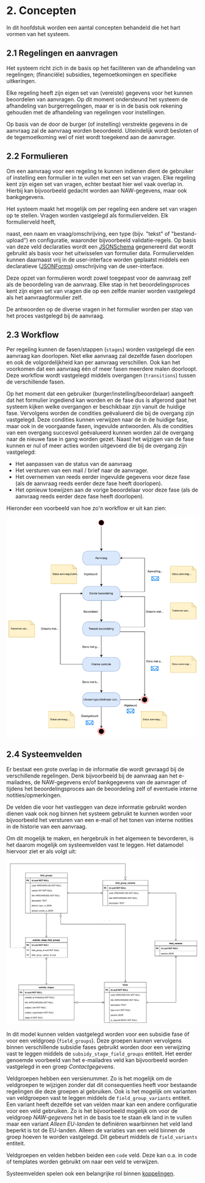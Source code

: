 # 2. Concepten

In dit hoofdstuk worden een aantal concepten behandeld die het hart vormen van het systeem.

## 2.1 Regelingen en aanvragen

Het systeem richt zich in de basis op het faciliteren van de afhandeling van regelingen; (financiële) subsidies,
tegemoetkomingen en specifieke uitkeringen.

Elke regeling heeft zijn eigen set van (vereiste) gegevens voor het
kunnen beoordelen van aanvragen. Op dit moment ondersteund het systeem de afhandeling van burgerregelingen, maar
er is in de basis ook rekening gehouden met de afhandeling van regelingen voor instellingen.

Op basis van de door de burger (of instelling) verstrekte gegevens in de aanvraag zal de aanvraag worden beoordeeld.
Uiteindelijk wordt besloten of de tegemoetkoming wel of niet wordt toegekend aan de aanvrager.

## 2.2 Formulieren

Om een aanvraag voor een regeling te kunnen indienen dient de gebruiker of instelling een formulier in te vullen met
een set van vragen. Elke regeling kent zijn eigen set van vragen, echter bestaat hier wel vaak overlap in. Hierbij
kan bijvoorbeeld gedacht worden aan NAW-gegevens, maar ook bankgegevens.

Het systeem maakt het mogelijk om per regeling een andere set van vragen op te stellen. Vragen worden vastgelegd als formuliervelden. Elk formulierveld heeft,

naast, een naam en vraag/omschrijving, een type (bijv. "tekst" of "bestand-upload") en configuratie, waaronder
bijvoorbeeld validatie-regels. Op basis van deze veld declaraties wordt een [JSONSchema](https://json-schema.org)
gegenereerd dat wordt gebruikt als basis voor het uitwisselen van formulier data. Formuliervelden kunnen daarnaast
vrij in de user-interface worden geplaatst middels een declaratieve ([JSONForms](https://jsonforms.io)) omschrijving
van de user-interface.

Deze opzet van formulieren wordt zowel toegepast voor de aanvraag zelf als de beoordeling van de aanvraag. Elke
stap in het beoordelingsproces kent zijn eigen set van vragen die op een zelfde manier worden vastgelegd als
het aanvraagformulier zelf.

De antwoorden op de diverse vragen in het formulier worden per stap van het proces vastgelegd bij de aanvraag.

## 2.3 Workflow

Per regeling kunnen de fasen/stappen (`stages`) worden vastgelegd die een aanvraag kan doorlopen. Niet elke aanvraag zal
dezelfde fasen doorlopen en ook de volgordelijkheid kan per aanvraag verschillen. Ook kan het voorkomen dat een aanvraag
één of meer fasen meerdere malen doorloopt. Deze workflow wordt vastgelegd middels overgangen (`transitions`) tussen de
verschillende fasen.

Op het moment dat een gebruiker (burger/instelling/beoordelaar) aangeeft dat het formulier ingediend kan worden en de
fase dus is afgerond gaat het systeem kijken welke overgangen er beschikbaar zijn vanuit de huidige fase. Vervolgens
worden de condities geëvalueerd die bij de overgang zijn vastgelegd. Deze condities kunnen verwijzen naar de in de
huidige fase, maar ook in de voorgaande fasen, ingevulde antwoorden. Als de condities van een overgang succesvol
geëvalueerd kunnen worden zal de overgang naar de nieuwe fase in gang worden gezet. Naast het wijzigen van de fase
kunnen er nul of meer acties worden uitgevoerd die bij de overgang zijn vastgelegd:

* Het aanpassen van de status van de aanvraag
* Het versturen van een mail / brief naar de aanvrager.
* Het overnemen van reeds eerder ingevulde gegevens voor deze fase
  (als de aanvraag reeds eerder deze fase heeft doorlopen).
* Het opnieuw toewijzen aan de vorige beoordelaar voor deze fase
  (als de aanvraag reeds eerder deze fase heeft doorlopen).

Hieronder een voorbeeld van hoe zo'n workflow er uit kan zien:  

![Voorbeeld workflow](./images/voorbeeld-workflow.svg)

## 2.4 Systeemvelden

Er bestaat een grote overlap in de informatie die wordt gevraagd bij de verschillende regelingen. Denk bijvoorbeeld
bij de aanvraag aan het e-mailadres, de NAW-gegevens en/of bankgegevens van de aanvrager of tijdens het
beoordelingsproces aan de beoordeling zelf of eventuele interne notities/opmerkingen.

De velden die voor het vastleggen van deze informatie gebruikt worden dienen vaak ook nog binnen het systeem
gebruikt te kunnen worden voor bijvoorbeeld het versturen van een e-mail of het tonen van interne notities in de
historie van een aanvraag.

Om dit mogelijk te maken, en hergebruik in het algemeen te bevorderen, is het daarom mogelijk om systeemvelden vast
te leggen. Het datamodel hiervoor ziet er als volgt uit:

![Systeemvelden](./images/system-fields.svg)

In dit model kunnen velden vastgelegd worden voor een subsidie fase óf voor een veldgroep (`field_groups`). Deze
groepen kunnen vervolgens binnen verschillende subsidie fases gebruikt worden door een verwijzing vast te leggen
middels de `subsidy_stage_field_groups` entiteit. Het eerder genoemde voorbeeld van het e-mailadres
veld kan bijvoorbeeld worden vastgelegd in een groep _Contactgegevens_.

Veldgroepen hebben een versienummer. Zo is het mogelijk om de veldgroepen te wijzigen zonder dat dit consequenties
heeft voor bestaande regelingen die deze groepen al gebruiken. Ook is het mogelijk om varianten van veldgroepen vast
te leggen middels de `field_group_variants` entiteit. Een variant heeft dezelfde set van velden maar kan een andere
configuratie voor een veld gebruiken. Zo is het bijvoorbeeld mogelijk om voor de veldgroep _NAW-gegevens_ het in de
basis toe te staan elk land in te vullen maar een variant _Alleen EU-landen_ te definiëren waarbinnen het veld land
beperkt is tot de EU-landen. Alleen de variaties van een veld binnen de groep hoeven te worden vastgelegd. Dit gebeurt
middels de `field_variants` entiteit.

Veldgroepen en velden hebben beiden een `code` veld. Deze kan o.a. in code of templates worden gebruikt om naar een
veld te verwijzen.

Systeemvelden spelen ook een belangrijke rol binnen [koppelingen](7.%20Koppelingen.md).
